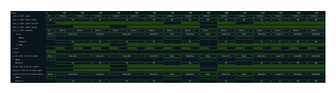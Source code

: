 

<p>
<svg viewBox="0 0 1750 400" xmlns="http://www.w3.org/2000/svg">
<defs>
<clipPath id="clip">
<rect height="400" width="1750" x="0" y="0"/>
</clipPath>
</defs>
<rect fill="#0B151D" height="400" stroke="darkblue" width="1750" x="0" y="0"/>
<line stroke="#333333" stroke-width="1" x1="200" x2="200" y1="0" y2="400"/>
<text clip-path="url(#clip)" dominant-baseline="middle" fill="#D4D4D4" font-family="monospace" font-size="10px" text-anchor="middle" x="200" y="10">
0
</text>
<line stroke="#333333" stroke-width="1" x1="300" x2="300" y1="0" y2="400"/>
<text clip-path="url(#clip)" dominant-baseline="middle" fill="#D4D4D4" font-family="monospace" font-size="10px" text-anchor="middle" x="300" y="10">
100
</text>
<line stroke="#333333" stroke-width="1" x1="400" x2="400" y1="0" y2="400"/>
<text clip-path="url(#clip)" dominant-baseline="middle" fill="#D4D4D4" font-family="monospace" font-size="10px" text-anchor="middle" x="400" y="10">
200
</text>
<line stroke="#333333" stroke-width="1" x1="500" x2="500" y1="0" y2="400"/>
<text clip-path="url(#clip)" dominant-baseline="middle" fill="#D4D4D4" font-family="monospace" font-size="10px" text-anchor="middle" x="500" y="10">
300
</text>
<line stroke="#333333" stroke-width="1" x1="600" x2="600" y1="0" y2="400"/>
<text clip-path="url(#clip)" dominant-baseline="middle" fill="#D4D4D4" font-family="monospace" font-size="10px" text-anchor="middle" x="600" y="10">
400
</text>
<line stroke="#333333" stroke-width="1" x1="700" x2="700" y1="0" y2="400"/>
<text clip-path="url(#clip)" dominant-baseline="middle" fill="#D4D4D4" font-family="monospace" font-size="10px" text-anchor="middle" x="700" y="10">
500
</text>
<line stroke="#333333" stroke-width="1" x1="800" x2="800" y1="0" y2="400"/>
<text clip-path="url(#clip)" dominant-baseline="middle" fill="#D4D4D4" font-family="monospace" font-size="10px" text-anchor="middle" x="800" y="10">
600
</text>
<line stroke="#333333" stroke-width="1" x1="900" x2="900" y1="0" y2="400"/>
<text clip-path="url(#clip)" dominant-baseline="middle" fill="#D4D4D4" font-family="monospace" font-size="10px" text-anchor="middle" x="900" y="10">
700
</text>
<line stroke="#333333" stroke-width="1" x1="1000" x2="1000" y1="0" y2="400"/>
<text clip-path="url(#clip)" dominant-baseline="middle" fill="#D4D4D4" font-family="monospace" font-size="10px" text-anchor="middle" x="1000" y="10">
800
</text>
<line stroke="#333333" stroke-width="1" x1="1100" x2="1100" y1="0" y2="400"/>
<text clip-path="url(#clip)" dominant-baseline="middle" fill="#D4D4D4" font-family="monospace" font-size="10px" text-anchor="middle" x="1100" y="10">
900
</text>
<line stroke="#333333" stroke-width="1" x1="1200" x2="1200" y1="0" y2="400"/>
<text clip-path="url(#clip)" dominant-baseline="middle" fill="#D4D4D4" font-family="monospace" font-size="10px" text-anchor="middle" x="1200" y="10">
1000
</text>
<line stroke="#333333" stroke-width="1" x1="1300" x2="1300" y1="0" y2="400"/>
<text clip-path="url(#clip)" dominant-baseline="middle" fill="#D4D4D4" font-family="monospace" font-size="10px" text-anchor="middle" x="1300" y="10">
1100
</text>
<line stroke="#333333" stroke-width="1" x1="1400" x2="1400" y1="0" y2="400"/>
<text clip-path="url(#clip)" dominant-baseline="middle" fill="#D4D4D4" font-family="monospace" font-size="10px" text-anchor="middle" x="1400" y="10">
1200
</text>
<line stroke="#333333" stroke-width="1" x1="1500" x2="1500" y1="0" y2="400"/>
<text clip-path="url(#clip)" dominant-baseline="middle" fill="#D4D4D4" font-family="monospace" font-size="10px" text-anchor="middle" x="1500" y="10">
1300
</text>
<line stroke="#333333" stroke-width="1" x1="1600" x2="1600" y1="0" y2="400"/>
<text clip-path="url(#clip)" dominant-baseline="middle" fill="#D4D4D4" font-family="monospace" font-size="10px" text-anchor="middle" x="1600" y="10">
1400
</text>
<line stroke="#333333" stroke-width="1" x1="1700" x2="1700" y1="0" y2="400"/>
<text clip-path="url(#clip)" dominant-baseline="middle" fill="#D4D4D4" font-family="monospace" font-size="10px" text-anchor="middle" x="1700" y="10">
1500
</text>
<text dominant-baseline="middle" fill="#D4D4D4" font-family="monospace" font-size="10px" text-anchor="start" x="3" y="10">
Time:
</text>
<text dominant-baseline="middle" fill="#D4D4D4" font-family="monospace" font-size="10px" text-anchor="start" x="3" xml:space="preserve" y="30">
.axi_2_rhdl.input
<title>top.axi_2_rhdl.input</title>
</text>
<path d="M 200 30 L 203 23 L 248 23 L 251 30 L 248 37 L 203 37 Z" fill="none" stroke="#56C126" stroke-width="1"/>
<text dominant-baseline="middle" fill="#D4D4D4" font-family="monospace" font-size="10px" text-anchor="middle" x="225" xml:space="preserve" y="30">
{t...
<title>{tdata: 00, tvalid: 0, ready: 0}</title>
</text>
<path d="M 251 30 L 254 23 L 347 23 L 350 30 L 347 37 L 254 37 Z" fill="none" stroke="#56C126" stroke-width="1"/>
<text dominant-baseline="middle" fill="#D4D4D4" font-family="monospace" font-size="10px" text-anchor="middle" x="300" xml:space="preserve" y="30">
{tdata...
<title>{tdata: 62, tvalid: 1, ready: 0}</title>
</text>
<path d="M 350 30 L 353 23 L 447 23 L 450 30 L 447 37 L 353 37 Z" fill="none" stroke="#56C126" stroke-width="1"/>
<text dominant-baseline="middle" fill="#D4D4D4" font-family="monospace" font-size="10px" text-anchor="middle" x="400" xml:space="preserve" y="30">
{tdata:...
<title>{tdata: 62, tvalid: 1, ready: 1}</title>
</text>
<path d="M 450 30 L 453 23 L 547 23 L 550 30 L 547 37 L 453 37 Z" fill="none" stroke="#56C126" stroke-width="1"/>
<text dominant-baseline="middle" fill="#D4D4D4" font-family="monospace" font-size="10px" text-anchor="middle" x="500" xml:space="preserve" y="30">
{tdata:...
<title>{tdata: 25, tvalid: 1, ready: 1}</title>
</text>
<path d="M 550 30 L 553 23 L 647 23 L 650 30 L 647 37 L 553 37 Z" fill="none" stroke="#56C126" stroke-width="1"/>
<text dominant-baseline="middle" fill="#D4D4D4" font-family="monospace" font-size="10px" text-anchor="middle" x="600" xml:space="preserve" y="30">
{tdata:...
<title>{tdata: 66, tvalid: 1, ready: 0}</title>
</text>
<path d="M 650 30 L 653 23 L 747 23 L 750 30 L 747 37 L 653 37 Z" fill="none" stroke="#56C126" stroke-width="1"/>
<text dominant-baseline="middle" fill="#D4D4D4" font-family="monospace" font-size="10px" text-anchor="middle" x="700" xml:space="preserve" y="30">
{tdata:...
<title>{tdata: 66, tvalid: 1, ready: 1}</title>
</text>
<path d="M 750 30 L 753 23 L 847 23 L 850 30 L 847 37 L 753 37 Z" fill="none" stroke="#56C126" stroke-width="1"/>
<text dominant-baseline="middle" fill="#D4D4D4" font-family="monospace" font-size="10px" text-anchor="middle" x="800" xml:space="preserve" y="30">
{tdata:...
<title>{tdata: 52, tvalid: 1, ready: 1}</title>
</text>
<path d="M 850 30 L 853 23 L 947 23 L 950 30 L 947 37 L 853 37 Z" fill="none" stroke="#56C126" stroke-width="1"/>
<text dominant-baseline="middle" fill="#D4D4D4" font-family="monospace" font-size="10px" text-anchor="middle" x="900" xml:space="preserve" y="30">
{tdata:...
<title>{tdata: 00, tvalid: 0, ready: 1}</title>
</text>
<path d="M 950 30 L 953 23 L 1047 23 L 1050 30 L 1047 37 L 953 37 Z" fill="none" stroke="#56C126" stroke-width="1"/>
<text dominant-baseline="middle" fill="#D4D4D4" font-family="monospace" font-size="10px" text-anchor="middle" x="1000" xml:space="preserve" y="30">
{tdata:...
<title>{tdata: 8a, tvalid: 1, ready: 1}</title>
</text>
<path d="M 1050 30 L 1053 23 L 1147 23 L 1150 30 L 1147 37 L 1053 37 Z" fill="none" stroke="#56C126" stroke-width="1"/>
<text dominant-baseline="middle" fill="#D4D4D4" font-family="monospace" font-size="10px" text-anchor="middle" x="1100" xml:space="preserve" y="30">
{tdata:...
<title>{tdata: 00, tvalid: 0, ready: 0}</title>
</text>
<path d="M 1150 30 L 1153 23 L 1247 23 L 1250 30 L 1247 37 L 1153 37 Z" fill="none" stroke="#56C126" stroke-width="1"/>
<text dominant-baseline="middle" fill="#D4D4D4" font-family="monospace" font-size="10px" text-anchor="middle" x="1200" xml:space="preserve" y="30">
{tdata:...
<title>{tdata: 11, tvalid: 1, ready: 1}</title>
</text>
<path d="M 1250 30 L 1253 23 L 1347 23 L 1350 30 L 1347 37 L 1253 37 Z" fill="none" stroke="#56C126" stroke-width="1"/>
<text dominant-baseline="middle" fill="#D4D4D4" font-family="monospace" font-size="10px" text-anchor="middle" x="1300" xml:space="preserve" y="30">
{tdata:...
<title>{tdata: 00, tvalid: 0, ready: 1}</title>
</text>
<path d="M 1350 30 L 1353 23 L 1447 23 L 1450 30 L 1447 37 L 1353 37 Z" fill="none" stroke="#56C126" stroke-width="1"/>
<text dominant-baseline="middle" fill="#D4D4D4" font-family="monospace" font-size="10px" text-anchor="middle" x="1400" xml:space="preserve" y="30">
{tdata:...
<title>{tdata: bc, tvalid: 1, ready: 1}</title>
</text>
<path d="M 1450 30 L 1453 23 L 1547 23 L 1550 30 L 1547 37 L 1453 37 Z" fill="none" stroke="#56C126" stroke-width="1"/>
<text dominant-baseline="middle" fill="#D4D4D4" font-family="monospace" font-size="10px" text-anchor="middle" x="1500" xml:space="preserve" y="30">
{tdata:...
<title>{tdata: fc, tvalid: 1, ready: 1}</title>
</text>
<path d="M 1550 30 L 1553 23 L 1647 23 L 1650 30 L 1647 37 L 1553 37 Z" fill="none" stroke="#56C126" stroke-width="1"/>
<text dominant-baseline="middle" fill="#D4D4D4" font-family="monospace" font-size="10px" text-anchor="middle" x="1600" xml:space="preserve" y="30">
{tdata:...
<title>{tdata: 05, tvalid: 1, ready: 1}</title>
</text>
<path d="M 1650 30 L 1653 23 L 1747 23 L 1750 30 L 1747 37 L 1653 37 Z" fill="none" stroke="#56C126" stroke-width="1"/>
<text dominant-baseline="middle" fill="#D4D4D4" font-family="monospace" font-size="10px" text-anchor="middle" x="1700" xml:space="preserve" y="30">
{tdata:...
<title>{tdata: 0d, tvalid: 1, ready: 1}</title>
</text>
<text dominant-baseline="middle" fill="#D4D4D4" font-family="monospace" font-size="10px" text-anchor="start" x="3" xml:space="preserve" y="50">
.axi_2_rhdl.input.tdata
<title>top.axi_2_rhdl.input.tdata</title>
</text>
<path d="M 200 50 L 203 43 L 248 43 L 251 50 L 248 57 L 203 57 Z" fill="none" stroke="#56C126" stroke-width="1"/>
<text dominant-baseline="middle" fill="#D4D4D4" font-family="monospace" font-size="10px" text-anchor="middle" x="225" xml:space="preserve" y="50">
00
<title>00</title>
</text>
<path d="M 251 50 L 254 43 L 447 43 L 450 50 L 447 57 L 254 57 Z" fill="none" stroke="#56C126" stroke-width="1"/>
<text dominant-baseline="middle" fill="#D4D4D4" font-family="monospace" font-size="10px" text-anchor="middle" x="350" xml:space="preserve" y="50">
62
<title>62</title>
</text>
<path d="M 450 50 L 453 43 L 547 43 L 550 50 L 547 57 L 453 57 Z" fill="none" stroke="#56C126" stroke-width="1"/>
<text dominant-baseline="middle" fill="#D4D4D4" font-family="monospace" font-size="10px" text-anchor="middle" x="500" xml:space="preserve" y="50">
25
<title>25</title>
</text>
<path d="M 550 50 L 553 43 L 747 43 L 750 50 L 747 57 L 553 57 Z" fill="none" stroke="#56C126" stroke-width="1"/>
<text dominant-baseline="middle" fill="#D4D4D4" font-family="monospace" font-size="10px" text-anchor="middle" x="650" xml:space="preserve" y="50">
66
<title>66</title>
</text>
<path d="M 750 50 L 753 43 L 847 43 L 850 50 L 847 57 L 753 57 Z" fill="none" stroke="#56C126" stroke-width="1"/>
<text dominant-baseline="middle" fill="#D4D4D4" font-family="monospace" font-size="10px" text-anchor="middle" x="800" xml:space="preserve" y="50">
52
<title>52</title>
</text>
<path d="M 850 50 L 853 43 L 947 43 L 950 50 L 947 57 L 853 57 Z" fill="none" stroke="#56C126" stroke-width="1"/>
<text dominant-baseline="middle" fill="#D4D4D4" font-family="monospace" font-size="10px" text-anchor="middle" x="900" xml:space="preserve" y="50">
00
<title>00</title>
</text>
<path d="M 950 50 L 953 43 L 1047 43 L 1050 50 L 1047 57 L 953 57 Z" fill="none" stroke="#56C126" stroke-width="1"/>
<text dominant-baseline="middle" fill="#D4D4D4" font-family="monospace" font-size="10px" text-anchor="middle" x="1000" xml:space="preserve" y="50">
8a
<title>8a</title>
</text>
<path d="M 1050 50 L 1053 43 L 1147 43 L 1150 50 L 1147 57 L 1053 57 Z" fill="none" stroke="#56C126" stroke-width="1"/>
<text dominant-baseline="middle" fill="#D4D4D4" font-family="monospace" font-size="10px" text-anchor="middle" x="1100" xml:space="preserve" y="50">
00
<title>00</title>
</text>
<path d="M 1150 50 L 1153 43 L 1247 43 L 1250 50 L 1247 57 L 1153 57 Z" fill="none" stroke="#56C126" stroke-width="1"/>
<text dominant-baseline="middle" fill="#D4D4D4" font-family="monospace" font-size="10px" text-anchor="middle" x="1200" xml:space="preserve" y="50">
11
<title>11</title>
</text>
<path d="M 1250 50 L 1253 43 L 1347 43 L 1350 50 L 1347 57 L 1253 57 Z" fill="none" stroke="#56C126" stroke-width="1"/>
<text dominant-baseline="middle" fill="#D4D4D4" font-family="monospace" font-size="10px" text-anchor="middle" x="1300" xml:space="preserve" y="50">
00
<title>00</title>
</text>
<path d="M 1350 50 L 1353 43 L 1447 43 L 1450 50 L 1447 57 L 1353 57 Z" fill="none" stroke="#56C126" stroke-width="1"/>
<text dominant-baseline="middle" fill="#D4D4D4" font-family="monospace" font-size="10px" text-anchor="middle" x="1400" xml:space="preserve" y="50">
bc
<title>bc</title>
</text>
<path d="M 1450 50 L 1453 43 L 1547 43 L 1550 50 L 1547 57 L 1453 57 Z" fill="none" stroke="#56C126" stroke-width="1"/>
<text dominant-baseline="middle" fill="#D4D4D4" font-family="monospace" font-size="10px" text-anchor="middle" x="1500" xml:space="preserve" y="50">
fc
<title>fc</title>
</text>
<path d="M 1550 50 L 1553 43 L 1647 43 L 1650 50 L 1647 57 L 1553 57 Z" fill="none" stroke="#56C126" stroke-width="1"/>
<text dominant-baseline="middle" fill="#D4D4D4" font-family="monospace" font-size="10px" text-anchor="middle" x="1600" xml:space="preserve" y="50">
05
<title>05</title>
</text>
<path d="M 1650 50 L 1653 43 L 1747 43 L 1750 50 L 1747 57 L 1653 57 Z" fill="none" stroke="#56C126" stroke-width="1"/>
<text dominant-baseline="middle" fill="#D4D4D4" font-family="monospace" font-size="10px" text-anchor="middle" x="1700" xml:space="preserve" y="50">
0d
<title>0d</title>
</text>
<text dominant-baseline="middle" fill="#D4D4D4" font-family="monospace" font-size="10px" text-anchor="start" x="3" xml:space="preserve" y="70">
.axi_2_rhdl.input.tvalid
<title>top.axi_2_rhdl.input.tvalid</title>
</text>
<path d="M 200 70 L 200 77 L 251 77 L 251 70" fill="none" stroke="#56C126" stroke-width="1"/>
<rect fill="#1C400C" height="14" stroke="none" width="597" x="252" y="63"/>
<path d="M 251 70 L 251 63 L 850 63 L 850 70" fill="none" stroke="#56C126" stroke-width="1"/>
<path d="M 850 70 L 850 77 L 950 77 L 950 70" fill="none" stroke="#56C126" stroke-width="1"/>
<rect fill="#1C400C" height="14" stroke="none" width="98" x="951" y="63"/>
<path d="M 950 70 L 950 63 L 1050 63 L 1050 70" fill="none" stroke="#56C126" stroke-width="1"/>
<path d="M 1050 70 L 1050 77 L 1150 77 L 1150 70" fill="none" stroke="#56C126" stroke-width="1"/>
<rect fill="#1C400C" height="14" stroke="none" width="98" x="1151" y="63"/>
<path d="M 1150 70 L 1150 63 L 1250 63 L 1250 70" fill="none" stroke="#56C126" stroke-width="1"/>
<path d="M 1250 70 L 1250 77 L 1350 77 L 1350 70" fill="none" stroke="#56C126" stroke-width="1"/>
<rect fill="#1C400C" height="14" stroke="none" width="398" x="1351" y="63"/>
<path d="M 1350 70 L 1350 63 L 1750 63 L 1750 70" fill="none" stroke="#56C126" stroke-width="1"/>
<text dominant-baseline="middle" fill="#D4D4D4" font-family="monospace" font-size="10px" text-anchor="start" x="3" xml:space="preserve" y="90">
.axi_2_rhdl.input.ready
<title>top.axi_2_rhdl.input.ready</title>
</text>
<path d="M 200 90 L 200 97 L 350 97 L 350 90" fill="none" stroke="#56C126" stroke-width="1"/>
<rect fill="#1C400C" height="14" stroke="none" width="198" x="351" y="83"/>
<path d="M 350 90 L 350 83 L 550 83 L 550 90" fill="none" stroke="#56C126" stroke-width="1"/>
<path d="M 550 90 L 550 97 L 650 97 L 650 90" fill="none" stroke="#56C126" stroke-width="1"/>
<rect fill="#1C400C" height="14" stroke="none" width="398" x="651" y="83"/>
<path d="M 650 90 L 650 83 L 1050 83 L 1050 90" fill="none" stroke="#56C126" stroke-width="1"/>
<path d="M 1050 90 L 1050 97 L 1150 97 L 1150 90" fill="none" stroke="#56C126" stroke-width="1"/>
<rect fill="#1C400C" height="14" stroke="none" width="598" x="1151" y="83"/>
<path d="M 1150 90 L 1150 83 L 1750 83 L 1750 90" fill="none" stroke="#56C126" stroke-width="1"/>
<text dominant-baseline="middle" fill="#D4D4D4" font-family="monospace" font-size="10px" text-anchor="start" x="3" xml:space="preserve" y="110">
.axi_2_rhdl.outputs
<title>top.axi_2_rhdl.outputs</title>
</text>
<path d="M 200 110 L 203 103 L 248 103 L 251 110 L 248 117 L 203 117 Z" fill="none" stroke="#56C126" stroke-width="1"/>
<text dominant-baseline="middle" fill="#D4D4D4" font-family="monospace" font-size="10px" text-anchor="middle" x="225" xml:space="preserve" y="110">
{d...
<title>{data: None, tready: 0}</title>
</text>
<path d="M 251 110 L 254 103 L 347 103 L 350 110 L 347 117 L 254 117 Z" fill="none" stroke="#56C126" stroke-width="1"/>
<text dominant-baseline="middle" fill="#D4D4D4" font-family="monospace" font-size="10px" text-anchor="middle" x="300" xml:space="preserve" y="110">
{data:...
<title>{data: Some(62), tready: 0}</title>
</text>
<path d="M 350 110 L 353 103 L 447 103 L 450 110 L 447 117 L 353 117 Z" fill="none" stroke="#56C126" stroke-width="1"/>
<text dominant-baseline="middle" fill="#D4D4D4" font-family="monospace" font-size="10px" text-anchor="middle" x="400" xml:space="preserve" y="110">
{data: ...
<title>{data: Some(62), tready: 1}</title>
</text>
<path d="M 450 110 L 453 103 L 547 103 L 550 110 L 547 117 L 453 117 Z" fill="none" stroke="#56C126" stroke-width="1"/>
<text dominant-baseline="middle" fill="#D4D4D4" font-family="monospace" font-size="10px" text-anchor="middle" x="500" xml:space="preserve" y="110">
{data: ...
<title>{data: Some(25), tready: 1}</title>
</text>
<path d="M 550 110 L 553 103 L 647 103 L 650 110 L 647 117 L 553 117 Z" fill="none" stroke="#56C126" stroke-width="1"/>
<text dominant-baseline="middle" fill="#D4D4D4" font-family="monospace" font-size="10px" text-anchor="middle" x="600" xml:space="preserve" y="110">
{data: ...
<title>{data: Some(66), tready: 0}</title>
</text>
<path d="M 650 110 L 653 103 L 747 103 L 750 110 L 747 117 L 653 117 Z" fill="none" stroke="#56C126" stroke-width="1"/>
<text dominant-baseline="middle" fill="#D4D4D4" font-family="monospace" font-size="10px" text-anchor="middle" x="700" xml:space="preserve" y="110">
{data: ...
<title>{data: Some(66), tready: 1}</title>
</text>
<path d="M 750 110 L 753 103 L 847 103 L 850 110 L 847 117 L 753 117 Z" fill="none" stroke="#56C126" stroke-width="1"/>
<text dominant-baseline="middle" fill="#D4D4D4" font-family="monospace" font-size="10px" text-anchor="middle" x="800" xml:space="preserve" y="110">
{data: ...
<title>{data: Some(52), tready: 1}</title>
</text>
<path d="M 850 110 L 853 103 L 947 103 L 950 110 L 947 117 L 853 117 Z" fill="none" stroke="#56C126" stroke-width="1"/>
<text dominant-baseline="middle" fill="#D4D4D4" font-family="monospace" font-size="10px" text-anchor="middle" x="900" xml:space="preserve" y="110">
{data: ...
<title>{data: None, tready: 1}</title>
</text>
<path d="M 950 110 L 953 103 L 1047 103 L 1050 110 L 1047 117 L 953 117 Z" fill="none" stroke="#56C126" stroke-width="1"/>
<text dominant-baseline="middle" fill="#D4D4D4" font-family="monospace" font-size="10px" text-anchor="middle" x="1000" xml:space="preserve" y="110">
{data: ...
<title>{data: Some(8a), tready: 1}</title>
</text>
<path d="M 1050 110 L 1053 103 L 1147 103 L 1150 110 L 1147 117 L 1053 117 Z" fill="none" stroke="#56C126" stroke-width="1"/>
<text dominant-baseline="middle" fill="#D4D4D4" font-family="monospace" font-size="10px" text-anchor="middle" x="1100" xml:space="preserve" y="110">
{data: ...
<title>{data: None, tready: 0}</title>
</text>
<path d="M 1150 110 L 1153 103 L 1247 103 L 1250 110 L 1247 117 L 1153 117 Z" fill="none" stroke="#56C126" stroke-width="1"/>
<text dominant-baseline="middle" fill="#D4D4D4" font-family="monospace" font-size="10px" text-anchor="middle" x="1200" xml:space="preserve" y="110">
{data: ...
<title>{data: Some(11), tready: 1}</title>
</text>
<path d="M 1250 110 L 1253 103 L 1347 103 L 1350 110 L 1347 117 L 1253 117 Z" fill="none" stroke="#56C126" stroke-width="1"/>
<text dominant-baseline="middle" fill="#D4D4D4" font-family="monospace" font-size="10px" text-anchor="middle" x="1300" xml:space="preserve" y="110">
{data: ...
<title>{data: None, tready: 1}</title>
</text>
<path d="M 1350 110 L 1353 103 L 1447 103 L 1450 110 L 1447 117 L 1353 117 Z" fill="none" stroke="#56C126" stroke-width="1"/>
<text dominant-baseline="middle" fill="#D4D4D4" font-family="monospace" font-size="10px" text-anchor="middle" x="1400" xml:space="preserve" y="110">
{data: ...
<title>{data: Some(bc), tready: 1}</title>
</text>
<path d="M 1450 110 L 1453 103 L 1547 103 L 1550 110 L 1547 117 L 1453 117 Z" fill="none" stroke="#56C126" stroke-width="1"/>
<text dominant-baseline="middle" fill="#D4D4D4" font-family="monospace" font-size="10px" text-anchor="middle" x="1500" xml:space="preserve" y="110">
{data: ...
<title>{data: Some(fc), tready: 1}</title>
</text>
<path d="M 1550 110 L 1553 103 L 1647 103 L 1650 110 L 1647 117 L 1553 117 Z" fill="none" stroke="#56C126" stroke-width="1"/>
<text dominant-baseline="middle" fill="#D4D4D4" font-family="monospace" font-size="10px" text-anchor="middle" x="1600" xml:space="preserve" y="110">
{data: ...
<title>{data: Some(05), tready: 1}</title>
</text>
<path d="M 1650 110 L 1653 103 L 1747 103 L 1750 110 L 1747 117 L 1653 117 Z" fill="none" stroke="#56C126" stroke-width="1"/>
<text dominant-baseline="middle" fill="#D4D4D4" font-family="monospace" font-size="10px" text-anchor="middle" x="1700" xml:space="preserve" y="110">
{data: ...
<title>{data: Some(0d), tready: 1}</title>
</text>
<text dominant-baseline="middle" fill="#D4D4D4" font-family="monospace" font-size="10px" text-anchor="start" x="3" xml:space="preserve" y="130">
   .data
<title>top.axi_2_rhdl.outputs.data</title>
</text>
<path d="M 200 130 L 203 123 L 248 123 L 251 130 L 248 137 L 203 137 Z" fill="none" stroke="#56C126" stroke-width="1"/>
<text dominant-baseline="middle" fill="#D4D4D4" font-family="monospace" font-size="10px" text-anchor="middle" x="225" xml:space="preserve" y="130">
None
<title>None</title>
</text>
<path d="M 251 130 L 254 123 L 447 123 L 450 130 L 447 137 L 254 137 Z" fill="none" stroke="#56C126" stroke-width="1"/>
<text dominant-baseline="middle" fill="#D4D4D4" font-family="monospace" font-size="10px" text-anchor="middle" x="350" xml:space="preserve" y="130">
Some(62)
<title>Some(62)</title>
</text>
<path d="M 450 130 L 453 123 L 547 123 L 550 130 L 547 137 L 453 137 Z" fill="none" stroke="#56C126" stroke-width="1"/>
<text dominant-baseline="middle" fill="#D4D4D4" font-family="monospace" font-size="10px" text-anchor="middle" x="500" xml:space="preserve" y="130">
Some(25)
<title>Some(25)</title>
</text>
<path d="M 550 130 L 553 123 L 747 123 L 750 130 L 747 137 L 553 137 Z" fill="none" stroke="#56C126" stroke-width="1"/>
<text dominant-baseline="middle" fill="#D4D4D4" font-family="monospace" font-size="10px" text-anchor="middle" x="650" xml:space="preserve" y="130">
Some(66)
<title>Some(66)</title>
</text>
<path d="M 750 130 L 753 123 L 847 123 L 850 130 L 847 137 L 753 137 Z" fill="none" stroke="#56C126" stroke-width="1"/>
<text dominant-baseline="middle" fill="#D4D4D4" font-family="monospace" font-size="10px" text-anchor="middle" x="800" xml:space="preserve" y="130">
Some(52)
<title>Some(52)</title>
</text>
<path d="M 850 130 L 853 123 L 947 123 L 950 130 L 947 137 L 853 137 Z" fill="none" stroke="#56C126" stroke-width="1"/>
<text dominant-baseline="middle" fill="#D4D4D4" font-family="monospace" font-size="10px" text-anchor="middle" x="900" xml:space="preserve" y="130">
None
<title>None</title>
</text>
<path d="M 950 130 L 953 123 L 1047 123 L 1050 130 L 1047 137 L 953 137 Z" fill="none" stroke="#56C126" stroke-width="1"/>
<text dominant-baseline="middle" fill="#D4D4D4" font-family="monospace" font-size="10px" text-anchor="middle" x="1000" xml:space="preserve" y="130">
Some(8a)
<title>Some(8a)</title>
</text>
<path d="M 1050 130 L 1053 123 L 1147 123 L 1150 130 L 1147 137 L 1053 137 Z" fill="none" stroke="#56C126" stroke-width="1"/>
<text dominant-baseline="middle" fill="#D4D4D4" font-family="monospace" font-size="10px" text-anchor="middle" x="1100" xml:space="preserve" y="130">
None
<title>None</title>
</text>
<path d="M 1150 130 L 1153 123 L 1247 123 L 1250 130 L 1247 137 L 1153 137 Z" fill="none" stroke="#56C126" stroke-width="1"/>
<text dominant-baseline="middle" fill="#D4D4D4" font-family="monospace" font-size="10px" text-anchor="middle" x="1200" xml:space="preserve" y="130">
Some(11)
<title>Some(11)</title>
</text>
<path d="M 1250 130 L 1253 123 L 1347 123 L 1350 130 L 1347 137 L 1253 137 Z" fill="none" stroke="#56C126" stroke-width="1"/>
<text dominant-baseline="middle" fill="#D4D4D4" font-family="monospace" font-size="10px" text-anchor="middle" x="1300" xml:space="preserve" y="130">
None
<title>None</title>
</text>
<path d="M 1350 130 L 1353 123 L 1447 123 L 1450 130 L 1447 137 L 1353 137 Z" fill="none" stroke="#56C126" stroke-width="1"/>
<text dominant-baseline="middle" fill="#D4D4D4" font-family="monospace" font-size="10px" text-anchor="middle" x="1400" xml:space="preserve" y="130">
Some(bc)
<title>Some(bc)</title>
</text>
<path d="M 1450 130 L 1453 123 L 1547 123 L 1550 130 L 1547 137 L 1453 137 Z" fill="none" stroke="#56C126" stroke-width="1"/>
<text dominant-baseline="middle" fill="#D4D4D4" font-family="monospace" font-size="10px" text-anchor="middle" x="1500" xml:space="preserve" y="130">
Some(fc)
<title>Some(fc)</title>
</text>
<path d="M 1550 130 L 1553 123 L 1647 123 L 1650 130 L 1647 137 L 1553 137 Z" fill="none" stroke="#56C126" stroke-width="1"/>
<text dominant-baseline="middle" fill="#D4D4D4" font-family="monospace" font-size="10px" text-anchor="middle" x="1600" xml:space="preserve" y="130">
Some(05)
<title>Some(05)</title>
</text>
<path d="M 1650 130 L 1653 123 L 1747 123 L 1750 130 L 1747 137 L 1653 137 Z" fill="none" stroke="#56C126" stroke-width="1"/>
<text dominant-baseline="middle" fill="#D4D4D4" font-family="monospace" font-size="10px" text-anchor="middle" x="1700" xml:space="preserve" y="130">
Some(0d)
<title>Some(0d)</title>
</text>
<text dominant-baseline="middle" fill="#D4D4D4" font-family="monospace" font-size="10px" text-anchor="start" x="3" xml:space="preserve" y="150">
      #None
<title>top.axi_2_rhdl.outputs.data#None</title>
</text>
<path d="M 200 150 L 203 143 L 248 143 L 251 150 L 248 157 L 203 157 Z" fill="none" stroke="#56C126" stroke-width="1"/>
<text dominant-baseline="middle" fill="#D4D4D4" font-family="monospace" font-size="10px" text-anchor="middle" x="225" xml:space="preserve" y="150">

<title></title>
</text>
<path d="M 850 150 L 853 143 L 947 143 L 950 150 L 947 157 L 853 157 Z" fill="none" stroke="#56C126" stroke-width="1"/>
<text dominant-baseline="middle" fill="#D4D4D4" font-family="monospace" font-size="10px" text-anchor="middle" x="900" xml:space="preserve" y="150">

<title></title>
</text>
<path d="M 1050 150 L 1053 143 L 1147 143 L 1150 150 L 1147 157 L 1053 157 Z" fill="none" stroke="#56C126" stroke-width="1"/>
<text dominant-baseline="middle" fill="#D4D4D4" font-family="monospace" font-size="10px" text-anchor="middle" x="1100" xml:space="preserve" y="150">

<title></title>
</text>
<path d="M 1250 150 L 1253 143 L 1347 143 L 1350 150 L 1347 157 L 1253 157 Z" fill="none" stroke="#56C126" stroke-width="1"/>
<text dominant-baseline="middle" fill="#D4D4D4" font-family="monospace" font-size="10px" text-anchor="middle" x="1300" xml:space="preserve" y="150">

<title></title>
</text>
<text dominant-baseline="middle" fill="#D4D4D4" font-family="monospace" font-size="10px" text-anchor="start" x="3" xml:space="preserve" y="170">
      #Some.0
<title>top.axi_2_rhdl.outputs.data#Some.0</title>
</text>
<path d="M 251 170 L 254 163 L 447 163 L 450 170 L 447 177 L 254 177 Z" fill="none" stroke="#56C126" stroke-width="1"/>
<text dominant-baseline="middle" fill="#D4D4D4" font-family="monospace" font-size="10px" text-anchor="middle" x="350" xml:space="preserve" y="170">
62
<title>62</title>
</text>
<path d="M 450 170 L 453 163 L 547 163 L 550 170 L 547 177 L 453 177 Z" fill="none" stroke="#56C126" stroke-width="1"/>
<text dominant-baseline="middle" fill="#D4D4D4" font-family="monospace" font-size="10px" text-anchor="middle" x="500" xml:space="preserve" y="170">
25
<title>25</title>
</text>
<path d="M 550 170 L 553 163 L 747 163 L 750 170 L 747 177 L 553 177 Z" fill="none" stroke="#56C126" stroke-width="1"/>
<text dominant-baseline="middle" fill="#D4D4D4" font-family="monospace" font-size="10px" text-anchor="middle" x="650" xml:space="preserve" y="170">
66
<title>66</title>
</text>
<path d="M 750 170 L 753 163 L 847 163 L 850 170 L 847 177 L 753 177 Z" fill="none" stroke="#56C126" stroke-width="1"/>
<text dominant-baseline="middle" fill="#D4D4D4" font-family="monospace" font-size="10px" text-anchor="middle" x="800" xml:space="preserve" y="170">
52
<title>52</title>
</text>
<path d="M 950 170 L 953 163 L 1047 163 L 1050 170 L 1047 177 L 953 177 Z" fill="none" stroke="#56C126" stroke-width="1"/>
<text dominant-baseline="middle" fill="#D4D4D4" font-family="monospace" font-size="10px" text-anchor="middle" x="1000" xml:space="preserve" y="170">
8a
<title>8a</title>
</text>
<path d="M 1150 170 L 1153 163 L 1247 163 L 1250 170 L 1247 177 L 1153 177 Z" fill="none" stroke="#56C126" stroke-width="1"/>
<text dominant-baseline="middle" fill="#D4D4D4" font-family="monospace" font-size="10px" text-anchor="middle" x="1200" xml:space="preserve" y="170">
11
<title>11</title>
</text>
<path d="M 1350 170 L 1353 163 L 1447 163 L 1450 170 L 1447 177 L 1353 177 Z" fill="none" stroke="#56C126" stroke-width="1"/>
<text dominant-baseline="middle" fill="#D4D4D4" font-family="monospace" font-size="10px" text-anchor="middle" x="1400" xml:space="preserve" y="170">
bc
<title>bc</title>
</text>
<path d="M 1450 170 L 1453 163 L 1547 163 L 1550 170 L 1547 177 L 1453 177 Z" fill="none" stroke="#56C126" stroke-width="1"/>
<text dominant-baseline="middle" fill="#D4D4D4" font-family="monospace" font-size="10px" text-anchor="middle" x="1500" xml:space="preserve" y="170">
fc
<title>fc</title>
</text>
<path d="M 1550 170 L 1553 163 L 1647 163 L 1650 170 L 1647 177 L 1553 177 Z" fill="none" stroke="#56C126" stroke-width="1"/>
<text dominant-baseline="middle" fill="#D4D4D4" font-family="monospace" font-size="10px" text-anchor="middle" x="1600" xml:space="preserve" y="170">
05
<title>05</title>
</text>
<path d="M 1650 170 L 1653 163 L 1747 163 L 1750 170 L 1747 177 L 1653 177 Z" fill="none" stroke="#56C126" stroke-width="1"/>
<text dominant-baseline="middle" fill="#D4D4D4" font-family="monospace" font-size="10px" text-anchor="middle" x="1700" xml:space="preserve" y="170">
0d
<title>0d</title>
</text>
<text dominant-baseline="middle" fill="#D4D4D4" font-family="monospace" font-size="10px" text-anchor="start" x="3" xml:space="preserve" y="190">
   .tready
<title>top.axi_2_rhdl.outputs.tready</title>
</text>
<path d="M 200 190 L 200 197 L 350 197 L 350 190" fill="none" stroke="#56C126" stroke-width="1"/>
<rect fill="#1C400C" height="14" stroke="none" width="198" x="351" y="183"/>
<path d="M 350 190 L 350 183 L 550 183 L 550 190" fill="none" stroke="#56C126" stroke-width="1"/>
<path d="M 550 190 L 550 197 L 650 197 L 650 190" fill="none" stroke="#56C126" stroke-width="1"/>
<rect fill="#1C400C" height="14" stroke="none" width="398" x="651" y="183"/>
<path d="M 650 190 L 650 183 L 1050 183 L 1050 190" fill="none" stroke="#56C126" stroke-width="1"/>
<path d="M 1050 190 L 1050 197 L 1150 197 L 1150 190" fill="none" stroke="#56C126" stroke-width="1"/>
<rect fill="#1C400C" height="14" stroke="none" width="598" x="1151" y="183"/>
<path d="M 1150 190 L 1150 183 L 1750 183 L 1750 190" fill="none" stroke="#56C126" stroke-width="1"/>
<text dominant-baseline="middle" fill="#D4D4D4" font-family="monospace" font-size="10px" text-anchor="start" x="3" xml:space="preserve" y="210">
.clock
<title>top.clock</title>
</text>
<path d="M 200 210 L 200 217 L 250 217 L 250 210" fill="none" stroke="#56C126" stroke-width="1"/>
<rect fill="#1C400C" height="14" stroke="none" width="48" x="251" y="203"/>
<path d="M 250 210 L 250 203 L 300 203 L 300 210" fill="none" stroke="#56C126" stroke-width="1"/>
<path d="M 300 210 L 300 217 L 350 217 L 350 210" fill="none" stroke="#56C126" stroke-width="1"/>
<rect fill="#1C400C" height="14" stroke="none" width="48" x="351" y="203"/>
<path d="M 350 210 L 350 203 L 400 203 L 400 210" fill="none" stroke="#56C126" stroke-width="1"/>
<path d="M 400 210 L 400 217 L 450 217 L 450 210" fill="none" stroke="#56C126" stroke-width="1"/>
<rect fill="#1C400C" height="14" stroke="none" width="48" x="451" y="203"/>
<path d="M 450 210 L 450 203 L 500 203 L 500 210" fill="none" stroke="#56C126" stroke-width="1"/>
<path d="M 500 210 L 500 217 L 550 217 L 550 210" fill="none" stroke="#56C126" stroke-width="1"/>
<rect fill="#1C400C" height="14" stroke="none" width="48" x="551" y="203"/>
<path d="M 550 210 L 550 203 L 600 203 L 600 210" fill="none" stroke="#56C126" stroke-width="1"/>
<path d="M 600 210 L 600 217 L 650 217 L 650 210" fill="none" stroke="#56C126" stroke-width="1"/>
<rect fill="#1C400C" height="14" stroke="none" width="48" x="651" y="203"/>
<path d="M 650 210 L 650 203 L 700 203 L 700 210" fill="none" stroke="#56C126" stroke-width="1"/>
<path d="M 700 210 L 700 217 L 750 217 L 750 210" fill="none" stroke="#56C126" stroke-width="1"/>
<rect fill="#1C400C" height="14" stroke="none" width="48" x="751" y="203"/>
<path d="M 750 210 L 750 203 L 800 203 L 800 210" fill="none" stroke="#56C126" stroke-width="1"/>
<path d="M 800 210 L 800 217 L 850 217 L 850 210" fill="none" stroke="#56C126" stroke-width="1"/>
<rect fill="#1C400C" height="14" stroke="none" width="48" x="851" y="203"/>
<path d="M 850 210 L 850 203 L 900 203 L 900 210" fill="none" stroke="#56C126" stroke-width="1"/>
<path d="M 900 210 L 900 217 L 950 217 L 950 210" fill="none" stroke="#56C126" stroke-width="1"/>
<rect fill="#1C400C" height="14" stroke="none" width="48" x="951" y="203"/>
<path d="M 950 210 L 950 203 L 1000 203 L 1000 210" fill="none" stroke="#56C126" stroke-width="1"/>
<path d="M 1000 210 L 1000 217 L 1050 217 L 1050 210" fill="none" stroke="#56C126" stroke-width="1"/>
<rect fill="#1C400C" height="14" stroke="none" width="48" x="1051" y="203"/>
<path d="M 1050 210 L 1050 203 L 1100 203 L 1100 210" fill="none" stroke="#56C126" stroke-width="1"/>
<path d="M 1100 210 L 1100 217 L 1150 217 L 1150 210" fill="none" stroke="#56C126" stroke-width="1"/>
<rect fill="#1C400C" height="14" stroke="none" width="48" x="1151" y="203"/>
<path d="M 1150 210 L 1150 203 L 1200 203 L 1200 210" fill="none" stroke="#56C126" stroke-width="1"/>
<path d="M 1200 210 L 1200 217 L 1250 217 L 1250 210" fill="none" stroke="#56C126" stroke-width="1"/>
<rect fill="#1C400C" height="14" stroke="none" width="48" x="1251" y="203"/>
<path d="M 1250 210 L 1250 203 L 1300 203 L 1300 210" fill="none" stroke="#56C126" stroke-width="1"/>
<path d="M 1300 210 L 1300 217 L 1350 217 L 1350 210" fill="none" stroke="#56C126" stroke-width="1"/>
<rect fill="#1C400C" height="14" stroke="none" width="48" x="1351" y="203"/>
<path d="M 1350 210 L 1350 203 L 1400 203 L 1400 210" fill="none" stroke="#56C126" stroke-width="1"/>
<path d="M 1400 210 L 1400 217 L 1450 217 L 1450 210" fill="none" stroke="#56C126" stroke-width="1"/>
<rect fill="#1C400C" height="14" stroke="none" width="48" x="1451" y="203"/>
<path d="M 1450 210 L 1450 203 L 1500 203 L 1500 210" fill="none" stroke="#56C126" stroke-width="1"/>
<path d="M 1500 210 L 1500 217 L 1550 217 L 1550 210" fill="none" stroke="#56C126" stroke-width="1"/>
<rect fill="#1C400C" height="14" stroke="none" width="48" x="1551" y="203"/>
<path d="M 1550 210 L 1550 203 L 1600 203 L 1600 210" fill="none" stroke="#56C126" stroke-width="1"/>
<path d="M 1600 210 L 1600 217 L 1650 217 L 1650 210" fill="none" stroke="#56C126" stroke-width="1"/>
<rect fill="#1C400C" height="14" stroke="none" width="48" x="1651" y="203"/>
<path d="M 1650 210 L 1650 203 L 1700 203 L 1700 210" fill="none" stroke="#56C126" stroke-width="1"/>
<path d="M 1700 210 L 1700 217 L 1750 217 L 1750 210" fill="none" stroke="#56C126" stroke-width="1"/>
<text dominant-baseline="middle" fill="#D4D4D4" font-family="monospace" font-size="10px" text-anchor="start" x="3" xml:space="preserve" y="230">
.reset
<title>top.reset</title>
</text>
<rect fill="#1C400C" height="14" stroke="none" width="49" x="201" y="223"/>
<path d="M 200 230 L 200 223 L 251 223 L 251 230" fill="none" stroke="#56C126" stroke-width="1"/>
<path d="M 251 230 L 251 237 L 1750 237 L 1750 230" fill="none" stroke="#56C126" stroke-width="1"/>
<text dominant-baseline="middle" fill="#D4D4D4" font-family="monospace" font-size="10px" text-anchor="start" x="3" xml:space="preserve" y="250">
.sink.sink_from_fn.input
<title>top.sink.sink_from_fn.input</title>
</text>
<path d="M 200 250 L 203 243 L 248 243 L 251 250 L 248 257 L 203 257 Z" fill="none" stroke="#56C126" stroke-width="1"/>
<text dominant-baseline="middle" fill="#D4D4D4" font-family="monospace" font-size="10px" text-anchor="middle" x="225" xml:space="preserve" y="250">
None
<title>None</title>
</text>
<path d="M 251 250 L 254 243 L 447 243 L 450 250 L 447 257 L 254 257 Z" fill="none" stroke="#56C126" stroke-width="1"/>
<text dominant-baseline="middle" fill="#D4D4D4" font-family="monospace" font-size="10px" text-anchor="middle" x="350" xml:space="preserve" y="250">
Some(62)
<title>Some(62)</title>
</text>
<path d="M 450 250 L 453 243 L 547 243 L 550 250 L 547 257 L 453 257 Z" fill="none" stroke="#56C126" stroke-width="1"/>
<text dominant-baseline="middle" fill="#D4D4D4" font-family="monospace" font-size="10px" text-anchor="middle" x="500" xml:space="preserve" y="250">
Some(25)
<title>Some(25)</title>
</text>
<path d="M 550 250 L 553 243 L 747 243 L 750 250 L 747 257 L 553 257 Z" fill="none" stroke="#56C126" stroke-width="1"/>
<text dominant-baseline="middle" fill="#D4D4D4" font-family="monospace" font-size="10px" text-anchor="middle" x="650" xml:space="preserve" y="250">
Some(66)
<title>Some(66)</title>
</text>
<path d="M 750 250 L 753 243 L 847 243 L 850 250 L 847 257 L 753 257 Z" fill="none" stroke="#56C126" stroke-width="1"/>
<text dominant-baseline="middle" fill="#D4D4D4" font-family="monospace" font-size="10px" text-anchor="middle" x="800" xml:space="preserve" y="250">
Some(52)
<title>Some(52)</title>
</text>
<path d="M 850 250 L 853 243 L 947 243 L 950 250 L 947 257 L 853 257 Z" fill="none" stroke="#56C126" stroke-width="1"/>
<text dominant-baseline="middle" fill="#D4D4D4" font-family="monospace" font-size="10px" text-anchor="middle" x="900" xml:space="preserve" y="250">
None
<title>None</title>
</text>
<path d="M 950 250 L 953 243 L 1047 243 L 1050 250 L 1047 257 L 953 257 Z" fill="none" stroke="#56C126" stroke-width="1"/>
<text dominant-baseline="middle" fill="#D4D4D4" font-family="monospace" font-size="10px" text-anchor="middle" x="1000" xml:space="preserve" y="250">
Some(8a)
<title>Some(8a)</title>
</text>
<path d="M 1050 250 L 1053 243 L 1147 243 L 1150 250 L 1147 257 L 1053 257 Z" fill="none" stroke="#56C126" stroke-width="1"/>
<text dominant-baseline="middle" fill="#D4D4D4" font-family="monospace" font-size="10px" text-anchor="middle" x="1100" xml:space="preserve" y="250">
None
<title>None</title>
</text>
<path d="M 1150 250 L 1153 243 L 1247 243 L 1250 250 L 1247 257 L 1153 257 Z" fill="none" stroke="#56C126" stroke-width="1"/>
<text dominant-baseline="middle" fill="#D4D4D4" font-family="monospace" font-size="10px" text-anchor="middle" x="1200" xml:space="preserve" y="250">
Some(11)
<title>Some(11)</title>
</text>
<path d="M 1250 250 L 1253 243 L 1347 243 L 1350 250 L 1347 257 L 1253 257 Z" fill="none" stroke="#56C126" stroke-width="1"/>
<text dominant-baseline="middle" fill="#D4D4D4" font-family="monospace" font-size="10px" text-anchor="middle" x="1300" xml:space="preserve" y="250">
None
<title>None</title>
</text>
<path d="M 1350 250 L 1353 243 L 1447 243 L 1450 250 L 1447 257 L 1353 257 Z" fill="none" stroke="#56C126" stroke-width="1"/>
<text dominant-baseline="middle" fill="#D4D4D4" font-family="monospace" font-size="10px" text-anchor="middle" x="1400" xml:space="preserve" y="250">
Some(bc)
<title>Some(bc)</title>
</text>
<path d="M 1450 250 L 1453 243 L 1547 243 L 1550 250 L 1547 257 L 1453 257 Z" fill="none" stroke="#56C126" stroke-width="1"/>
<text dominant-baseline="middle" fill="#D4D4D4" font-family="monospace" font-size="10px" text-anchor="middle" x="1500" xml:space="preserve" y="250">
Some(fc)
<title>Some(fc)</title>
</text>
<path d="M 1550 250 L 1553 243 L 1647 243 L 1650 250 L 1647 257 L 1553 257 Z" fill="none" stroke="#56C126" stroke-width="1"/>
<text dominant-baseline="middle" fill="#D4D4D4" font-family="monospace" font-size="10px" text-anchor="middle" x="1600" xml:space="preserve" y="250">
Some(05)
<title>Some(05)</title>
</text>
<path d="M 1650 250 L 1653 243 L 1747 243 L 1750 250 L 1747 257 L 1653 257 Z" fill="none" stroke="#56C126" stroke-width="1"/>
<text dominant-baseline="middle" fill="#D4D4D4" font-family="monospace" font-size="10px" text-anchor="middle" x="1700" xml:space="preserve" y="250">
Some(0d)
<title>Some(0d)</title>
</text>
<text dominant-baseline="middle" fill="#D4D4D4" font-family="monospace" font-size="10px" text-anchor="start" x="3" xml:space="preserve" y="270">
   #None
<title>top.sink.sink_from_fn.input#None</title>
</text>
<path d="M 200 270 L 203 263 L 248 263 L 251 270 L 248 277 L 203 277 Z" fill="none" stroke="#56C126" stroke-width="1"/>
<text dominant-baseline="middle" fill="#D4D4D4" font-family="monospace" font-size="10px" text-anchor="middle" x="225" xml:space="preserve" y="270">

<title></title>
</text>
<path d="M 850 270 L 853 263 L 947 263 L 950 270 L 947 277 L 853 277 Z" fill="none" stroke="#56C126" stroke-width="1"/>
<text dominant-baseline="middle" fill="#D4D4D4" font-family="monospace" font-size="10px" text-anchor="middle" x="900" xml:space="preserve" y="270">

<title></title>
</text>
<path d="M 1050 270 L 1053 263 L 1147 263 L 1150 270 L 1147 277 L 1053 277 Z" fill="none" stroke="#56C126" stroke-width="1"/>
<text dominant-baseline="middle" fill="#D4D4D4" font-family="monospace" font-size="10px" text-anchor="middle" x="1100" xml:space="preserve" y="270">

<title></title>
</text>
<path d="M 1250 270 L 1253 263 L 1347 263 L 1350 270 L 1347 277 L 1253 277 Z" fill="none" stroke="#56C126" stroke-width="1"/>
<text dominant-baseline="middle" fill="#D4D4D4" font-family="monospace" font-size="10px" text-anchor="middle" x="1300" xml:space="preserve" y="270">

<title></title>
</text>
<text dominant-baseline="middle" fill="#D4D4D4" font-family="monospace" font-size="10px" text-anchor="start" x="3" xml:space="preserve" y="290">
   #Some.0
<title>top.sink.sink_from_fn.input#Some.0</title>
</text>
<path d="M 251 290 L 254 283 L 447 283 L 450 290 L 447 297 L 254 297 Z" fill="none" stroke="#56C126" stroke-width="1"/>
<text dominant-baseline="middle" fill="#D4D4D4" font-family="monospace" font-size="10px" text-anchor="middle" x="350" xml:space="preserve" y="290">
62
<title>62</title>
</text>
<path d="M 450 290 L 453 283 L 547 283 L 550 290 L 547 297 L 453 297 Z" fill="none" stroke="#56C126" stroke-width="1"/>
<text dominant-baseline="middle" fill="#D4D4D4" font-family="monospace" font-size="10px" text-anchor="middle" x="500" xml:space="preserve" y="290">
25
<title>25</title>
</text>
<path d="M 550 290 L 553 283 L 747 283 L 750 290 L 747 297 L 553 297 Z" fill="none" stroke="#56C126" stroke-width="1"/>
<text dominant-baseline="middle" fill="#D4D4D4" font-family="monospace" font-size="10px" text-anchor="middle" x="650" xml:space="preserve" y="290">
66
<title>66</title>
</text>
<path d="M 750 290 L 753 283 L 847 283 L 850 290 L 847 297 L 753 297 Z" fill="none" stroke="#56C126" stroke-width="1"/>
<text dominant-baseline="middle" fill="#D4D4D4" font-family="monospace" font-size="10px" text-anchor="middle" x="800" xml:space="preserve" y="290">
52
<title>52</title>
</text>
<path d="M 950 290 L 953 283 L 1047 283 L 1050 290 L 1047 297 L 953 297 Z" fill="none" stroke="#56C126" stroke-width="1"/>
<text dominant-baseline="middle" fill="#D4D4D4" font-family="monospace" font-size="10px" text-anchor="middle" x="1000" xml:space="preserve" y="290">
8a
<title>8a</title>
</text>
<path d="M 1150 290 L 1153 283 L 1247 283 L 1250 290 L 1247 297 L 1153 297 Z" fill="none" stroke="#56C126" stroke-width="1"/>
<text dominant-baseline="middle" fill="#D4D4D4" font-family="monospace" font-size="10px" text-anchor="middle" x="1200" xml:space="preserve" y="290">
11
<title>11</title>
</text>
<path d="M 1350 290 L 1353 283 L 1447 283 L 1450 290 L 1447 297 L 1353 297 Z" fill="none" stroke="#56C126" stroke-width="1"/>
<text dominant-baseline="middle" fill="#D4D4D4" font-family="monospace" font-size="10px" text-anchor="middle" x="1400" xml:space="preserve" y="290">
bc
<title>bc</title>
</text>
<path d="M 1450 290 L 1453 283 L 1547 283 L 1550 290 L 1547 297 L 1453 297 Z" fill="none" stroke="#56C126" stroke-width="1"/>
<text dominant-baseline="middle" fill="#D4D4D4" font-family="monospace" font-size="10px" text-anchor="middle" x="1500" xml:space="preserve" y="290">
fc
<title>fc</title>
</text>
<path d="M 1550 290 L 1553 283 L 1647 283 L 1650 290 L 1647 297 L 1553 297 Z" fill="none" stroke="#56C126" stroke-width="1"/>
<text dominant-baseline="middle" fill="#D4D4D4" font-family="monospace" font-size="10px" text-anchor="middle" x="1600" xml:space="preserve" y="290">
05
<title>05</title>
</text>
<path d="M 1650 290 L 1653 283 L 1747 283 L 1750 290 L 1747 297 L 1653 297 Z" fill="none" stroke="#56C126" stroke-width="1"/>
<text dominant-baseline="middle" fill="#D4D4D4" font-family="monospace" font-size="10px" text-anchor="middle" x="1700" xml:space="preserve" y="290">
0d
<title>0d</title>
</text>
<text dominant-baseline="middle" fill="#D4D4D4" font-family="monospace" font-size="10px" text-anchor="start" x="3" xml:space="preserve" y="310">
.sink.sink_from_fn.output
<title>top.sink.sink_from_fn.output</title>
</text>
<path d="M 200 310 L 200 317 L 350 317 L 350 310" fill="none" stroke="#56C126" stroke-width="1"/>
<rect fill="#1C400C" height="14" stroke="none" width="198" x="351" y="303"/>
<path d="M 350 310 L 350 303 L 550 303 L 550 310" fill="none" stroke="#56C126" stroke-width="1"/>
<path d="M 550 310 L 550 317 L 650 317 L 650 310" fill="none" stroke="#56C126" stroke-width="1"/>
<rect fill="#1C400C" height="14" stroke="none" width="398" x="651" y="303"/>
<path d="M 650 310 L 650 303 L 1050 303 L 1050 310" fill="none" stroke="#56C126" stroke-width="1"/>
<path d="M 1050 310 L 1050 317 L 1150 317 L 1150 310" fill="none" stroke="#56C126" stroke-width="1"/>
<rect fill="#1C400C" height="14" stroke="none" width="598" x="1151" y="303"/>
<path d="M 1150 310 L 1150 303 L 1750 303 L 1750 310" fill="none" stroke="#56C126" stroke-width="1"/>
<text dominant-baseline="middle" fill="#D4D4D4" font-family="monospace" font-size="10px" text-anchor="start" x="3" xml:space="preserve" y="330">
.source.from_fn_stream.input
<title>top.source.from_fn_stream.input</title>
</text>
<path d="M 200 330 L 200 337 L 350 337 L 350 330" fill="none" stroke="#56C126" stroke-width="1"/>
<rect fill="#1C400C" height="14" stroke="none" width="198" x="351" y="323"/>
<path d="M 350 330 L 350 323 L 550 323 L 550 330" fill="none" stroke="#56C126" stroke-width="1"/>
<path d="M 550 330 L 550 337 L 650 337 L 650 330" fill="none" stroke="#56C126" stroke-width="1"/>
<rect fill="#1C400C" height="14" stroke="none" width="398" x="651" y="323"/>
<path d="M 650 330 L 650 323 L 1050 323 L 1050 330" fill="none" stroke="#56C126" stroke-width="1"/>
<path d="M 1050 330 L 1050 337 L 1150 337 L 1150 330" fill="none" stroke="#56C126" stroke-width="1"/>
<rect fill="#1C400C" height="14" stroke="none" width="598" x="1151" y="323"/>
<path d="M 1150 330 L 1150 323 L 1750 323 L 1750 330" fill="none" stroke="#56C126" stroke-width="1"/>
<text dominant-baseline="middle" fill="#D4D4D4" font-family="monospace" font-size="10px" text-anchor="start" x="3" xml:space="preserve" y="350">
.source.from_fn_stream.output
<title>top.source.from_fn_stream.output</title>
</text>
<path d="M 200 350 L 203 343 L 248 343 L 251 350 L 248 357 L 203 357 Z" fill="none" stroke="#56C126" stroke-width="1"/>
<text dominant-baseline="middle" fill="#D4D4D4" font-family="monospace" font-size="10px" text-anchor="middle" x="225" xml:space="preserve" y="350">
None
<title>None</title>
</text>
<path d="M 251 350 L 254 343 L 447 343 L 450 350 L 447 357 L 254 357 Z" fill="none" stroke="#56C126" stroke-width="1"/>
<text dominant-baseline="middle" fill="#D4D4D4" font-family="monospace" font-size="10px" text-anchor="middle" x="350" xml:space="preserve" y="350">
Some(62)
<title>Some(62)</title>
</text>
<path d="M 450 350 L 453 343 L 547 343 L 550 350 L 547 357 L 453 357 Z" fill="none" stroke="#56C126" stroke-width="1"/>
<text dominant-baseline="middle" fill="#D4D4D4" font-family="monospace" font-size="10px" text-anchor="middle" x="500" xml:space="preserve" y="350">
Some(25)
<title>Some(25)</title>
</text>
<path d="M 550 350 L 553 343 L 747 343 L 750 350 L 747 357 L 553 357 Z" fill="none" stroke="#56C126" stroke-width="1"/>
<text dominant-baseline="middle" fill="#D4D4D4" font-family="monospace" font-size="10px" text-anchor="middle" x="650" xml:space="preserve" y="350">
Some(66)
<title>Some(66)</title>
</text>
<path d="M 750 350 L 753 343 L 847 343 L 850 350 L 847 357 L 753 357 Z" fill="none" stroke="#56C126" stroke-width="1"/>
<text dominant-baseline="middle" fill="#D4D4D4" font-family="monospace" font-size="10px" text-anchor="middle" x="800" xml:space="preserve" y="350">
Some(52)
<title>Some(52)</title>
</text>
<path d="M 850 350 L 853 343 L 947 343 L 950 350 L 947 357 L 853 357 Z" fill="none" stroke="#56C126" stroke-width="1"/>
<text dominant-baseline="middle" fill="#D4D4D4" font-family="monospace" font-size="10px" text-anchor="middle" x="900" xml:space="preserve" y="350">
None
<title>None</title>
</text>
<path d="M 950 350 L 953 343 L 1047 343 L 1050 350 L 1047 357 L 953 357 Z" fill="none" stroke="#56C126" stroke-width="1"/>
<text dominant-baseline="middle" fill="#D4D4D4" font-family="monospace" font-size="10px" text-anchor="middle" x="1000" xml:space="preserve" y="350">
Some(8a)
<title>Some(8a)</title>
</text>
<path d="M 1050 350 L 1053 343 L 1147 343 L 1150 350 L 1147 357 L 1053 357 Z" fill="none" stroke="#56C126" stroke-width="1"/>
<text dominant-baseline="middle" fill="#D4D4D4" font-family="monospace" font-size="10px" text-anchor="middle" x="1100" xml:space="preserve" y="350">
None
<title>None</title>
</text>
<path d="M 1150 350 L 1153 343 L 1247 343 L 1250 350 L 1247 357 L 1153 357 Z" fill="none" stroke="#56C126" stroke-width="1"/>
<text dominant-baseline="middle" fill="#D4D4D4" font-family="monospace" font-size="10px" text-anchor="middle" x="1200" xml:space="preserve" y="350">
Some(11)
<title>Some(11)</title>
</text>
<path d="M 1250 350 L 1253 343 L 1347 343 L 1350 350 L 1347 357 L 1253 357 Z" fill="none" stroke="#56C126" stroke-width="1"/>
<text dominant-baseline="middle" fill="#D4D4D4" font-family="monospace" font-size="10px" text-anchor="middle" x="1300" xml:space="preserve" y="350">
None
<title>None</title>
</text>
<path d="M 1350 350 L 1353 343 L 1447 343 L 1450 350 L 1447 357 L 1353 357 Z" fill="none" stroke="#56C126" stroke-width="1"/>
<text dominant-baseline="middle" fill="#D4D4D4" font-family="monospace" font-size="10px" text-anchor="middle" x="1400" xml:space="preserve" y="350">
Some(bc)
<title>Some(bc)</title>
</text>
<path d="M 1450 350 L 1453 343 L 1547 343 L 1550 350 L 1547 357 L 1453 357 Z" fill="none" stroke="#56C126" stroke-width="1"/>
<text dominant-baseline="middle" fill="#D4D4D4" font-family="monospace" font-size="10px" text-anchor="middle" x="1500" xml:space="preserve" y="350">
Some(fc)
<title>Some(fc)</title>
</text>
<path d="M 1550 350 L 1553 343 L 1647 343 L 1650 350 L 1647 357 L 1553 357 Z" fill="none" stroke="#56C126" stroke-width="1"/>
<text dominant-baseline="middle" fill="#D4D4D4" font-family="monospace" font-size="10px" text-anchor="middle" x="1600" xml:space="preserve" y="350">
Some(05)
<title>Some(05)</title>
</text>
<path d="M 1650 350 L 1653 343 L 1747 343 L 1750 350 L 1747 357 L 1653 357 Z" fill="none" stroke="#56C126" stroke-width="1"/>
<text dominant-baseline="middle" fill="#D4D4D4" font-family="monospace" font-size="10px" text-anchor="middle" x="1700" xml:space="preserve" y="350">
Some(0d)
<title>Some(0d)</title>
</text>
<text dominant-baseline="middle" fill="#D4D4D4" font-family="monospace" font-size="10px" text-anchor="start" x="3" xml:space="preserve" y="370">
   #None
<title>top.source.from_fn_stream.output#None</title>
</text>
<path d="M 200 370 L 203 363 L 248 363 L 251 370 L 248 377 L 203 377 Z" fill="none" stroke="#56C126" stroke-width="1"/>
<text dominant-baseline="middle" fill="#D4D4D4" font-family="monospace" font-size="10px" text-anchor="middle" x="225" xml:space="preserve" y="370">

<title></title>
</text>
<path d="M 850 370 L 853 363 L 947 363 L 950 370 L 947 377 L 853 377 Z" fill="none" stroke="#56C126" stroke-width="1"/>
<text dominant-baseline="middle" fill="#D4D4D4" font-family="monospace" font-size="10px" text-anchor="middle" x="900" xml:space="preserve" y="370">

<title></title>
</text>
<path d="M 1050 370 L 1053 363 L 1147 363 L 1150 370 L 1147 377 L 1053 377 Z" fill="none" stroke="#56C126" stroke-width="1"/>
<text dominant-baseline="middle" fill="#D4D4D4" font-family="monospace" font-size="10px" text-anchor="middle" x="1100" xml:space="preserve" y="370">

<title></title>
</text>
<path d="M 1250 370 L 1253 363 L 1347 363 L 1350 370 L 1347 377 L 1253 377 Z" fill="none" stroke="#56C126" stroke-width="1"/>
<text dominant-baseline="middle" fill="#D4D4D4" font-family="monospace" font-size="10px" text-anchor="middle" x="1300" xml:space="preserve" y="370">

<title></title>
</text>
<text dominant-baseline="middle" fill="#D4D4D4" font-family="monospace" font-size="10px" text-anchor="start" x="3" xml:space="preserve" y="390">
   #Some.0
<title>top.source.from_fn_stream.output#Some.0</title>
</text>
<path d="M 251 390 L 254 383 L 447 383 L 450 390 L 447 397 L 254 397 Z" fill="none" stroke="#56C126" stroke-width="1"/>
<text dominant-baseline="middle" fill="#D4D4D4" font-family="monospace" font-size="10px" text-anchor="middle" x="350" xml:space="preserve" y="390">
62
<title>62</title>
</text>
<path d="M 450 390 L 453 383 L 547 383 L 550 390 L 547 397 L 453 397 Z" fill="none" stroke="#56C126" stroke-width="1"/>
<text dominant-baseline="middle" fill="#D4D4D4" font-family="monospace" font-size="10px" text-anchor="middle" x="500" xml:space="preserve" y="390">
25
<title>25</title>
</text>
<path d="M 550 390 L 553 383 L 747 383 L 750 390 L 747 397 L 553 397 Z" fill="none" stroke="#56C126" stroke-width="1"/>
<text dominant-baseline="middle" fill="#D4D4D4" font-family="monospace" font-size="10px" text-anchor="middle" x="650" xml:space="preserve" y="390">
66
<title>66</title>
</text>
<path d="M 750 390 L 753 383 L 847 383 L 850 390 L 847 397 L 753 397 Z" fill="none" stroke="#56C126" stroke-width="1"/>
<text dominant-baseline="middle" fill="#D4D4D4" font-family="monospace" font-size="10px" text-anchor="middle" x="800" xml:space="preserve" y="390">
52
<title>52</title>
</text>
<path d="M 950 390 L 953 383 L 1047 383 L 1050 390 L 1047 397 L 953 397 Z" fill="none" stroke="#56C126" stroke-width="1"/>
<text dominant-baseline="middle" fill="#D4D4D4" font-family="monospace" font-size="10px" text-anchor="middle" x="1000" xml:space="preserve" y="390">
8a
<title>8a</title>
</text>
<path d="M 1150 390 L 1153 383 L 1247 383 L 1250 390 L 1247 397 L 1153 397 Z" fill="none" stroke="#56C126" stroke-width="1"/>
<text dominant-baseline="middle" fill="#D4D4D4" font-family="monospace" font-size="10px" text-anchor="middle" x="1200" xml:space="preserve" y="390">
11
<title>11</title>
</text>
<path d="M 1350 390 L 1353 383 L 1447 383 L 1450 390 L 1447 397 L 1353 397 Z" fill="none" stroke="#56C126" stroke-width="1"/>
<text dominant-baseline="middle" fill="#D4D4D4" font-family="monospace" font-size="10px" text-anchor="middle" x="1400" xml:space="preserve" y="390">
bc
<title>bc</title>
</text>
<path d="M 1450 390 L 1453 383 L 1547 383 L 1550 390 L 1547 397 L 1453 397 Z" fill="none" stroke="#56C126" stroke-width="1"/>
<text dominant-baseline="middle" fill="#D4D4D4" font-family="monospace" font-size="10px" text-anchor="middle" x="1500" xml:space="preserve" y="390">
fc
<title>fc</title>
</text>
<path d="M 1550 390 L 1553 383 L 1647 383 L 1650 390 L 1647 397 L 1553 397 Z" fill="none" stroke="#56C126" stroke-width="1"/>
<text dominant-baseline="middle" fill="#D4D4D4" font-family="monospace" font-size="10px" text-anchor="middle" x="1600" xml:space="preserve" y="390">
05
<title>05</title>
</text>
<path d="M 1650 390 L 1653 383 L 1747 383 L 1750 390 L 1747 397 L 1653 397 Z" fill="none" stroke="#56C126" stroke-width="1"/>
<text dominant-baseline="middle" fill="#D4D4D4" font-family="monospace" font-size="10px" text-anchor="middle" x="1700" xml:space="preserve" y="390">
0d
<title>0d</title>
</text>
</svg>
</p>